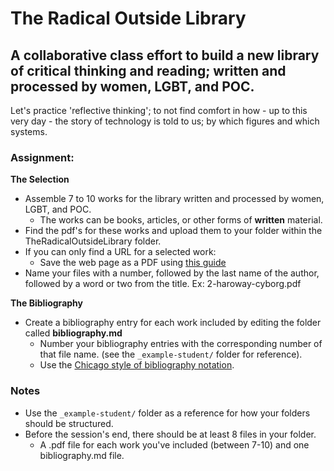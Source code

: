 # The Radical Outside Library

## A collaborative class effort to build a new library of critical thinking and reading; written and processed by women, LGBT, and POC.

Let's practice 'reflective thinking'; to not find comfort in how - up to this very day - the story of technology is told to us; by which figures and which systems.

### Assignment:

**The Selection**
- Assemble 7 to 10 works for the library written and processed by women, LGBT, and POC.
  - The works can be books, articles, or other forms of **written** material.
- Find the pdf's for these works and upload them to your folder within the TheRadicalOutsideLibrary folder.
- If you can only find a URL for a selected work:
  - Save the web page as a PDF using [this guide](https://www.digitaltrends.com/computing/how-to-save-a-webpage-as-a-pdf/)
- Name your files with a number, followed by the last name of the author, followed by a word or two from the title. Ex: 2-haroway-cyborg.pdf

**The Bibliography**
- Create a bibliography entry for each work included by editing the folder called **bibliography.md**
  - Number your bibliography entries with the corresponding number of that file name. (see the `_example-student/` folder for reference).
  - Use the [Chicago style of bibliography notation](http://www.chicagomanualofstyle.org/tools_citationguide/citation-guide-1.html).


### Notes
- Use the `_example-student/` folder as a reference for how your folders should be structured.
- Before the session's end, there should be at least 8 files in your folder.
  - A .pdf file for each work you've included (between 7-10) and one bibliography.md file.
